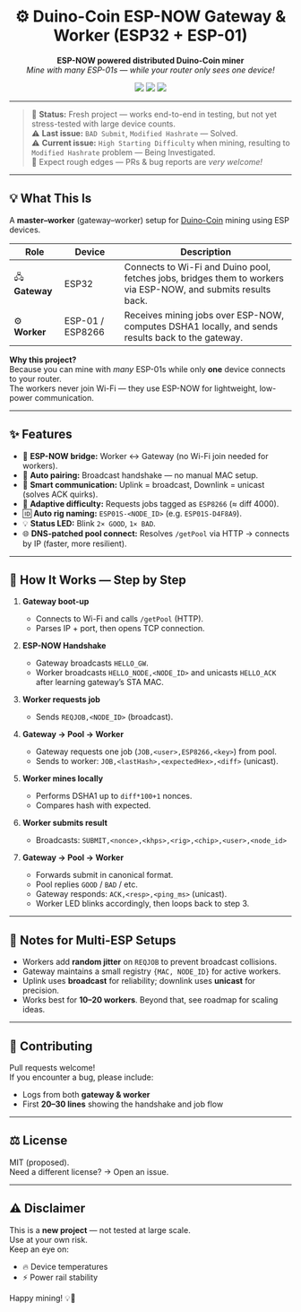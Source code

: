 <h1 align="center">⚙️ Duino-Coin ESP-NOW Gateway & Worker (ESP32 + ESP-01)</h1>

<p align="center">
  <b>ESP-NOW powered distributed Duino-Coin miner</b><br>
  <i>Mine with many ESP-01s — while your router only sees one device!</i>
</p>

<p align="center">
  <img src="https://img.shields.io/badge/status-fresh--project-blue?style=flat-square">
  <img src="https://img.shields.io/badge/license-MIT-green?style=flat-square">
  <img src="https://img.shields.io/badge/platform-ESP32%20%2B%20ESP8266-orange?style=flat-square">
</p>

---

> 🧪 **Status:** Fresh project — works end-to-end in testing, but not yet stress-tested with large device counts.  
> ⚠️ **Last issue:** `BAD Submit`, `Modified Hashrate` — Solved.  
> ⚠️ **Current issue:** `High Starting Difficulty` when mining, resulting to `Modified Hashrate` problem — Being Investigated.   
> 🧰 Expect rough edges — PRs & bug reports are *very welcome!*

---

## 💡 What This Is

A **master–worker** (gateway–worker) setup for [Duino-Coin](https://github.com/revoxhere/duino-coin) mining using ESP devices.

| Role | Device | Description |
|------|---------|-------------|
| 🖧 **Gateway** | ESP32 | Connects to Wi-Fi and Duino pool, fetches jobs, bridges them to workers via ESP-NOW, and submits results back. |
| ⚙️ **Worker** | ESP-01 / ESP8266 | Receives mining jobs over ESP-NOW, computes DSHA1 locally, and sends results back to the gateway. |

**Why this project?**  
Because you can mine with *many* ESP-01s while only **one** device connects to your router.  
The workers never join Wi-Fi — they use ESP-NOW for lightweight, low-power communication.

---

## ✨ Features

- 🔁 **ESP-NOW bridge:** Worker ↔ Gateway (no Wi-Fi join needed for workers).  
- 🧭 **Auto pairing:** Broadcast handshake — no manual MAC setup.  
- 📡 **Smart communication:** Uplink = broadcast, Downlink = unicast (solves ACK quirks).  
- 🎯 **Adaptive difficulty:** Requests jobs tagged as `ESP8266` (≈ diff 4000).  
- 🆔 **Auto rig naming:** `ESP01S-<NODE_ID>` (e.g. `ESP01S-D4F8A9`).  
- 💡 **Status LED:** Blink `2× GOOD`, `1× BAD`.  
- 🌐 **DNS-patched pool connect:** Resolves `/getPool` via HTTP → connects by IP (faster, more resilient).

---

## 🧩 How It Works — Step by Step

1. **Gateway boot-up**
   - Connects to Wi-Fi and calls `/getPool` (HTTP).  
   - Parses IP + port, then opens TCP connection.

2. **ESP-NOW Handshake**
   - Gateway broadcasts `HELLO_GW`.  
   - Worker broadcasts `HELLO_NODE,<NODE_ID>` and unicasts `HELLO_ACK` after learning gateway’s STA MAC.

3. **Worker requests job**
   - Sends `REQJOB,<NODE_ID>` (broadcast).

4. **Gateway → Pool → Worker**
   - Gateway requests one job (`JOB,<user>,ESP8266,<key>`) from pool.  
   - Sends to worker: `JOB,<lastHash>,<expectedHex>,<diff>` (unicast).

5. **Worker mines locally**
   - Performs DSHA1 up to `diff*100+1` nonces.  
   - Compares hash with expected.

6. **Worker submits result**
   - Broadcasts: `SUBMIT,<nonce>,<khps>,<rig>,<chip>,<user>,<node_id>`

7. **Gateway → Pool → Worker**
   - Forwards submit in canonical format.  
   - Pool replies `GOOD` / `BAD` / etc.  
   - Gateway responds: `ACK,<resp>,<ping_ms>` (unicast).  
   - Worker LED blinks accordingly, then loops back to step 3.

---

## 🧠 Notes for Multi-ESP Setups

- Workers add **random jitter** on `REQJOB` to prevent broadcast collisions.  
- Gateway maintains a small registry `{MAC, NODE_ID}` for active workers.  
- Uplink uses **broadcast** for reliability; downlink uses **unicast** for precision.  
- Works best for **10–20 workers**. Beyond that, see roadmap for scaling ideas.

---

## 🤝 Contributing

Pull requests welcome!  
If you encounter a bug, please include:
- Logs from both **gateway & worker**
- First **20–30 lines** showing the handshake and job flow

---

## ⚖️ License

MIT (proposed).  
Need a different license? → Open an issue.

---

## ⚠️ Disclaimer

This is a **new project** — not tested at large scale.  
Use at your own risk.  
Keep an eye on:
- 🔥 Device temperatures  
- ⚡ Power rail stability  
 
Happy mining! 💡🔧
